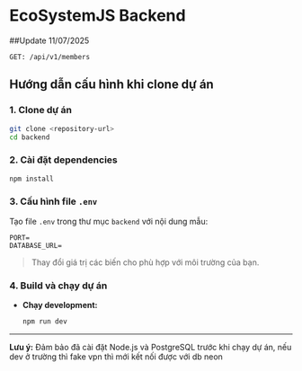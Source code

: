 # EcoSystemJS Backend

##Update 11/07/2025
```
GET: /api/v1/members
```

## Hướng dẫn cấu hình khi clone dự án

### 1. Clone dự án
```bash
git clone <repository-url>
cd backend
```

### 2. Cài đặt dependencies
```bash
npm install
```

### 3. Cấu hình file `.env`
Tạo file `.env` trong thư mục `backend` với nội dung mẫu:
```
PORT=
DATABASE_URL=

```
> Thay đổi giá trị các biến cho phù hợp với môi trường của bạn.

### 4. Build và chạy dự án

- **Chạy development:**
  ```bash
  npm run dev
  ```

---

**Lưu ý:** Đảm bảo đã cài đặt Node.js và PostgreSQL trước khi chạy dự án, nếu dev ở trường thì fake vpn thì mới kết nối được với db neon